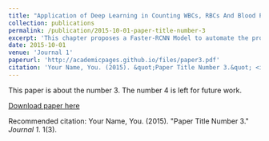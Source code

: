 ```yaml
---
title: "Application of Deep Learning in Counting WBCs, RBCs And Blood Platelets Using Faster Region-based Convolutional Neural Network"
collection: publications
permalink: /publication/2015-10-01-paper-title-number-3
excerpt: 'This chapter proposes a Faster-RCNN Model to automate the process of Complete Blood Count Tests by detecting WBC's, RBC's and blood platelets'
date: 2015-10-01
venue: 'Journal 1'
paperurl: 'http://academicpages.github.io/files/paper3.pdf'
citation: 'Your Name, You. (2015). &quot;Paper Title Number 3.&quot; <i>Journal 1</i>. 1(3).'
---
```

This paper is about the number 3. The number 4 is left for future work.

[Download paper here](http://academicpages.github.io/files/paper3.pdf)

Recommended citation: Your Name, You. (2015). "Paper Title Number 3." <i>Journal 1</i>. 1(3).


<!-- This chapter proposes a Faster-RCNN Model to automate the process of Complete Blood Count Tests by detecting WBC's, RBC's and blood platelets -->